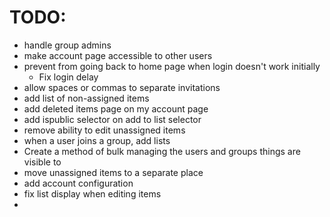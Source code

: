 # TODO:

 - handle group admins
 - make account page accessible to other users
 - prevent from going back to home page when login doesn't work initially
   - Fix login delay
 - allow spaces or commas to separate invitations
 - add list of non-assigned items
 - add deleted items page on my account page
 - add ispublic selector on add to list selector
 - remove ability to edit unassigned items
 - when a user joins a group, add lists
 - Create a method of bulk managing the users and groups things are visible to
 - move unassigned items to a separate place
 - add account configuration
 - fix list display when editing items
 - 
